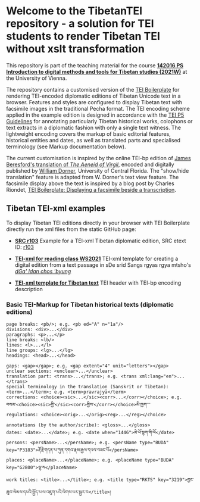 # Welcome to the TibetanTEI repository - a solution for TEI students to render Tibetan TEI without xslt transformation

This repository is part of the teaching material for the course
**[142016 PS Introduction to digital methods and tools for Tibetan studies (2021W)](https://ufind.univie.ac.at/en/course.html?lv=142016&semester=2021W)** at the University of Vienna.

The repository contains a customised version of the [TEI Boilerplate](https://github.com/TEI-Boilerplate/TEI-Boilerplate) for rendering TEI-encoded diplomatic editions of Tibetan Unicode text in a browser. Features and styles are configured to display Tibetan text with facsimile images in the traditional Pecha format. The TEI encoding scheme applied in the example edition is designed in accordance with the [TEI P5 Guidelines](https://tei-c.org/guidelines/P5/) for annotating particularly Tibetan historical works, colophons or text extracts in a diplomatic fashion with only a single text witness. The lightweight encoding covers the markup of basic editorial features, historical entities and dates, as well as translated parts and specialised terminology (see Markup documentation below).

The current customisation is inspired by the online TEI-bp edition of [James Beresford's translation of _The Aeneid of Virgil_](https://cloud.wdorner.com/teibp/content/beresford_teibp.xml), encoded and digitally published by [William Dorner](https://www.wdorner.com/), University of Central Florida. The "show/hide translation" feature is adapted from W. Dorner's text view feature. The facsimile display above the text is inspired by a blog post by Charles Riondet, [TEI Boilerplate: Displaying a facsimile beside a transcription](https://tags.hypotheses.org/60).


## Tibetan TEI-xml examples

To display Tibetan TEI editions directly in your browser with TEI Boilerplate directly run the xml files from the static GitHub page:

* **[SRC r103](https://sakyaresearchcentre.github.io/TibetanTEI/content/r103_BP_2021-10-03.xml)**
Example for a TEI-xml Tibetan diplomatic edition, SRC etext ID: [r103](https://sakyaresearch.org/etexts/103/)

* **[TEI-xml for reading class WS2021](https://sakyaresearchcentre.github.io/TibetanTEI/content/TEI%20Ganden%20History_BP_excersise%20WS2021_2021-10-03.xml)**
TEI-xml template for creating a digital edition from a text passage in sDe srid Sangs rgyas rgya mtsho's [_dGa' ldan chos 'byung_](https://sakyaresearch.org/sources/2559)

* **[TEI-xml template for Tibetan text](https://sakyaresearchcentre.github.io/TibetanTEI/content/TEI%20header_BP_2021-10-03.xml)**
TEI header with TEI-bp encoding description


### Basic TEI-Markup for Tibetan historical texts (diplomatic editions)

```
page breaks: <pb/>; e.g. <pb ed="A" n="1a"/>
divisions: <div>...</div>
paragraphs: <p>...</p>
line breaks: <lb/> 
lines: <l>...</l>
line groups: <lg>...</lg>
headings: <head>...</head>

gaps: <gap></gap>; e.g. <gap extent="4" unit="letters"></gap>
unclear sections: <unclear>...</unclear>
translation part: <trans>...</trans>; e.g. <trans xml:lang="en">...</trans>
special terminology in the translation (Sanskrit or Tibetan): <term>...</term>; e.g. <term>pravrajyā</term>
corrections: <choice><sic>...</sic><corr>...</corr></choice>; e.g. བསམ་<choice><sic>གྱི་</sic><corr>གྱིས་</corr></choice>མི་ཁྱག་་་་
regulations: <choice><orig>...</orig><reg>...</reg></choice>

annotations (by the author/scribe): <gloss>...</gloss>
dates: <date>...</date>; e.g. <date when="1446">མེ་ཕོ་སྟག་གི་ལོ</date>
persons: <persName>...</persName>; e.g. <persName type="BUDA" key="P3183">རྡོ་རྗེ་གདན་པ་ཀུན་དགའ་རྣམ་རྒྱལ་དཔལ་བཟང་པོ</persName>
places: <placeName>...</placeName>; e.g. <placeName type="BUDA" key="G2800">ལྷ་ས</placeName>
work titles: <title>...</title>; e.g. <title type="RKTS" key="3219">བྱང་ཆུབ་སེམས་དཔའི་སྤྱོད་པ་ལ་འཇུག་པའི་ལེགས་པར་སྦྱར་བ</title>། 

```
